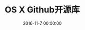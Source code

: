 ---
title: OS X Github开源库
categories:
  - OS X
tags:
  - OS X
  - github
  - 开源
  - UI
  - object-c
  - swift
date: 2016-11-7 00:00:00
layout: post_github
data_github: [
    {
        keywords: [UI],
        projects: [
            {
                user: "twitter",
                repo: "twui",
                description: "twitter的UI框架",
            },
            {
                user: "github",
                repo: "Rebel",
                description: "Cocoa framework for improving AppKit",
            },
            {
                user: "BigZaphod",
                repo: "Chameleon",
                description: "Chameleon is a port of Apple's UIKit for iOS (and some minimal related frameworks) to Mac OS X.",
            },
            {
                user: "ButterKit",
                repo: "Butter",
                description: "Image-based customization of controls for various states<br/>
Block-based action handlers<br/>
Complete independence of cell-based controls<br/>
Customizable properties that would otherwise be hard to change",
            },
            {
                user: "Perspx",
                repo: "PXSourceList",
                description: "树形控件，基于NSOutlineView",
                imgs: [
                    "https://github.com/Perspx/PXSourceList/raw/master/Examples/Screenshots/PXSourceList-ViewBased-Example.png",
                ],
            },
            {
                user: "indragiek",
                repo: "INAppStoreWindow",
                description: "NSWindow 样式控制",
                imgs: [
                    "https://github.com/indragiek/INAppStoreWindow/raw/master/images/screenshot.png",
                ],
            },
        ]
    },
    {
        keywords: [列表],
        projects: [
            {
                user: "jwilling",
                repo: "JNWCollectionView",
                description: "NSCollectionView替代品",
                wiki: [
                    {
                        title: "布局库：NSCollectionViewHelpers",
                        link: "https://github.com/spilliams/NSCollectionViewHelpers"
                    }
                ],
                imgs: [
                    "https://camo.githubusercontent.com/e84993261d81d718c3632c6062c6cd0d0ab2c6e7/687474703a2f2f6a77696c6c696e672e636f6d2f73657276652f6769746875622f6a6e77636f6c6c656374696f6e766965772f7469746c652e706e67",
                ],
            },
            {
                user: "623637646",
                repo: "CNGridView",
                description: "NSCollectionView替代品",
                imgs: [
                    "https://camo.githubusercontent.com/7210e05434686d1bddcd387de506c8feed879302/68747470733a2f2f646c2e64726f70626f782e636f6d2f752f33343133333231362f576562496d616765732f4769746875622f434e47726964566965772d4578616d706c652e706e67",
                ],
            },
            {
                user: "iluuu1994",
                repo: "ITPullToRefreshScrollView",
                description: "NSScrollView 下拉刷新",
                imgs: [
                    "https://github.com/iluuu1994/ITPullToRefreshScrollView/raw/master/demo.gif",
                ],
            },
            {
                user: "adib",
                repo: "RefreshableScrollView",
                description: "NSScrollView 下拉刷新",
            },
        ]
    },
    {
        keywords: [进度条,菊花],
        projects: [
            {
                user: "danielmj",
                repo: "DJProgressHUD_OSX",
                imgs: [
                    "https://camo.githubusercontent.com/24b00dcaae14804e15fbaab885daa4d62de4a513/687474703a2f2f7777772e64616e6a2e636f2f7374617469632f696d616765732f444a50726f67726573734855442e706e67",
                ],
            },
            {
                user: "Foxnolds",
                repo: "MBProgressHUD-OSX",
                imgs: [
                    "https://camo.githubusercontent.com/4c8d5fd6c6b9cb572c74a3687eabc579f815ac17/687474703a2f2f646c2e64726f70626f782e636f6d2f752f3137363330352f4d4250726f67726573734855442d4f53582f4f53585f315f7468756d622e706e67",
                ],
            },
            {
                user: "iluuu1994",
                repo: "ITProgressIndicator",
                imgs: [
                    "https://github.com/iluuu1994/ITProgressIndicator/raw/master/Demo.gif",
                ],
            },
            {
                user: "iluuu1994",
                repo: "ITProgressBar",
                imgs: [
                    "https://github.com/iluuu1994/ITProgressBar/raw/master/demo1.png",
                    "https://github.com/iluuu1994/ITProgressBar/raw/master/demo2.png",
                    "https://github.com/iluuu1994/ITProgressBar/raw/master/demo3.png",
                ],
            },
        ]
    },
    {
        keywords: [其他],
        projects: [
            {
                user: "sparkle-project",
                repo: "Sparkle",
                description: "软件更新框架",
                imgs: [
                    "https://github.com/sparkle-project/Sparkle/raw/master/Resources/Screenshot.png",
                ],
            },
        ]
    },
]
---